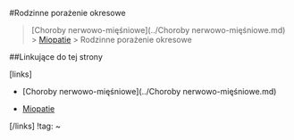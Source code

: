 #Rodzinne porażenie okresowe

> [Choroby nerwowo-mięśniowe](../Choroby nerwowo-mięśniowe.md) > [Miopatie](./Miopatie.md) > Rodzinne porażenie okresowe



##Linkujące do tej strony

[links]

- [Choroby nerwowo-mięśniowe](../Choroby nerwowo-mięśniowe.md)

- [Miopatie](./Miopatie.md)


[/links]
!tag:
~

